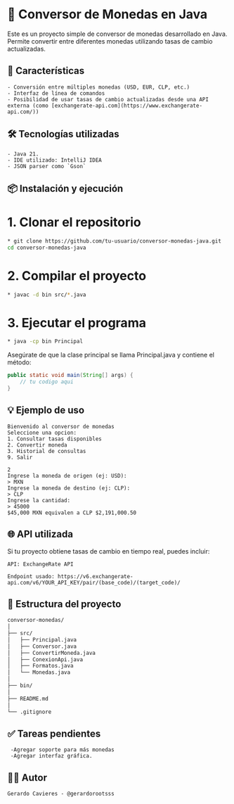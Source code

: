 # 💱 Conversor de Monedas en Java

Este es un proyecto simple de conversor de monedas desarrollado en Java. Permite convertir entre diferentes monedas utilizando tasas de cambio actualizadas.

## 📌 Características
```
- Conversión entre múltiples monedas (USD, EUR, CLP, etc.)
- Interfaz de línea de comandos 
- Posibilidad de usar tasas de cambio actualizadas desde una API externa (como [exchangerate-api.com](https://www.exchangerate-api.com/))
```
## 🛠️ Tecnologías utilizadas
```
- Java 21.
- IDE utilizado: IntelliJ IDEA 
- JSON parser como `Gson`
```
## 📦 Instalación y ejecución
# 1. Clonar el repositorio
```bash
* git clone https://github.com/tu-usuario/conversor-monedas-java.git
cd conversor-monedas-java
```

# 2. Compilar el proyecto
```bash
* javac -d bin src/*.java
```
# 3. Ejecutar el programa
```bash
* java -cp bin Principal
```
Asegúrate de que la clase principal se llama Principal.java y contiene el método:
```java
public static void main(String[] args) {
    // tu codigo aqui
}
```

## 💡 Ejemplo de uso
```
Bienvenido al conversor de monedas
Seleccione una opcion: 
1. Consultar tasas disponibles
2. Convertir moneda
3. Historial de consultas
9. Salir

2
Ingrese la moneda de origen (ej: USD):
> MXN
Ingrese la moneda de destino (ej: CLP):
> CLP
Ingrese la cantidad:
> 45000
$45,000 MXN equivalen a CLP $2,191,000.50
```

## 🌐 API utilizada 
Si tu proyecto obtiene tasas de cambio en tiempo real, puedes incluir:
```
API: ExchangeRate API

Endpoint usado: https://v6.exchangerate-api.com/v6/YOUR_API_KEY/pair/(base_code)/(target_code)/
```
## 📂 Estructura del proyecto

``` markdown
conversor-monedas/
│
├── src/
│   ├── Principal.java
│   ├── Conversor.java
│   ├── ConvertirMoneda.java
│   ├── ConexionApi.java
│   ├── Formatos.java
│   └── Monedas.java
│
├── bin/
│
├── README.md
│
└── .gitignore
```
## ✅ Tareas pendientes
```
 -Agregar soporte para más monedas
 -Agregar interfaz gráfica.
```

## 🙋‍♂️ Autor
``` markdown
Gerardo Cavieres - @gerardorootsss
```
